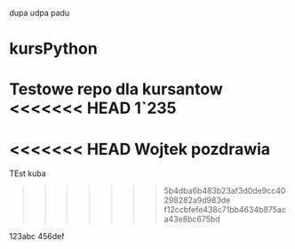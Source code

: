 dupa udpa padu

# kursPython
Testowe repo dla kursantow
<<<<<<< HEAD
1`235
=======
<<<<<<< HEAD
Wojtek pozdrawia
=======
TEst kuba
>>>>>>> 5b4dba6b483b23af3d0de9cc40298282a9d983de
>>>>>>> f12ccbfefe438c71bb4634b875aca43e8bc675bd


123abc
456def
